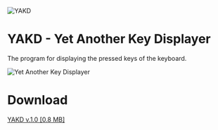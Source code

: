 ![YAKD](https://i.imgur.com/iaQGSmC.png)

# YAKD - Yet Another Key Displayer
The program for displaying the pressed keys of the keyboard.

![Yet Another Key Displayer](https://i.imgur.com/76MvqfA.png)

# Download

[YAKD v.1.0 [0.8 MB]](https://github.com/Jagailo/YetAnotherKeyDisplayer/releases)
